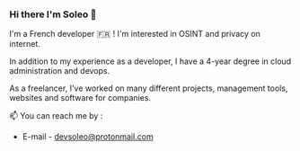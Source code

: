 ### Hi there I'm Soleo 👋

I'm a French developer 🇫🇷 ! 
I'm interested in OSINT and privacy on internet.

In addition to my experience as a developer, I have a 4-year degree in cloud administration and devops.

As a freelancer, I've worked on many different projects, management tools, websites and software for companies.

📫 You can reach me by :
- E-mail - devsoleo@protonmail.com
